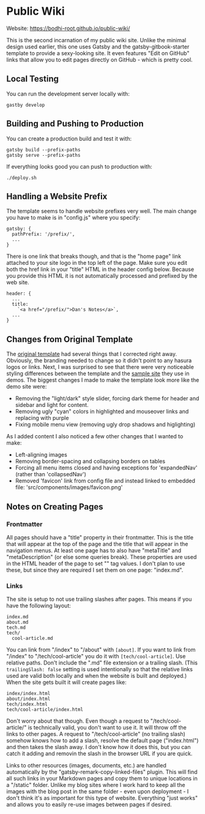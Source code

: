 # Public Wiki

Website: https://bodhi-root.github.io/public-wiki/

This is the second incarnation of my public wiki site.  Unlike the minimal design used earlier, this one uses Gatsby and the gatsby-gitbook-starter template to provide a sexy-looking site.  It even features "Edit on GitHub" links that allow you to edit pages directly on GitHub - which is pretty cool.

## Local Testing

You can run the development server locally with:

```
gastby develop
```

## Building and Pushing to Production

You can create a production build and test it with:

```
gatsby build --prefix-paths
gatsby serve --prefix-paths
```

If everything looks good you can push to production with:

```
./deploy.sh
```

## Handling a Website Prefix

The template seems to handle website prefixes very well.  The main change you have to make is in "config.js" where you specify:

```
gatsby: {
  pathPrefix: '/prefix/',
  ...
}
```

There is one link that breaks though, and that is the "home page" link attached to your site logo in the top left of the page.  Make sure you edit both the href link in your "title" HTML in the header config below.  Because you provide this HTML it is not automatically processed and prefixed by the web site.

```
header: {
  ...
  title:
    `<a href="/prefix/">Dan's Notes</a>`,
  ...
}
```

## Changes from Original Template

The [original template](https://github.com/hasura/gatsby-gitbook-starter) had several things that I corrected right away.  Obviously, the branding needed to change so it didn't point to any hasura logos or links.  Next, I was surprised to see that there were very noticeable styling differences between the template and the [sample site](https://hasura.io/learn/graphql/react/introduction/) they use in demos.  The biggest changes I made to make the template look more like the demo site were:

* Removing the "light/dark" style slider, forcing dark theme for header and sidebar and light for content.
* Removing ugly "cyan" colors in highlighted and mouseover links and replacing with purple
* Fixing mobile menu view (removing ugly drop shadows and higlighting)

As I added content I also noticed a few other changes that I wanted to make:

* Left-aligning images
* Removing border-spacing and collapsing borders on tables
* Forcing all menu items closed and having exceptions for 'expandedNav' (rather than 'collapsedNav')
* Removed 'favicon' link from config file and instead linked to embedded file: 'src/components/images/favicon.png'

## Notes on Creating Pages

### Frontmatter

All pages should have a "title" property in their frontmatter.  This is the title that will appear at the top of the page and the title that will appear in the navigation menus.  At least one page has to also have "metaTitle" and "metaDescription" (or else some queries break).  These properties are used in the HTML header of the page to set "<meta>" tag values.  I don't plan to use these, but since they are required I set them on one page: "index.md".

### Links

The site is setup to not use trailing slashes after pages.  This means if you have the following layout:

```
index.md
about.md
tech.md
tech/
  cool-article.md
```

You can link from "/index" to "/about" with ```[about]```.  If you want to link from "/index" to "/tech/cool-article" you do it with ```[tech/cool-article]```.  Use relative paths.  Don't include the ".md" file extension or a trailing slash.  (This ```trailingSlash: false``` setting is used intentionally so that the relative links used are valid both locally and when the website is built and deployed.)  When the site gets built it will create pages like:

```
index/index.html
about/index.html
tech/index.html
tech/cool-article/index.html
```

Don't worry about that though.  Even though a request to "/tech/cool-article/" is technically valid, you don't want to use it.  It will throw off the links to other pages.  A request to "/tech/cool-article" (no trailing slash) somehow knows how to add a slash, resolve the default page ("index.html") and then takes the slash away.  I don't know how it does this, but you can catch it adding and removin the slash in the browser URL if you are quick.

Links to other resources (images, documents, etc.) are handled automatically by the "gatsby-remark-copy-linked-files" plugin.  This will find all such links in your Markdown pages and copy them to unique locations in a "/static" folder.  Unlike my blog sites where I work hard to keep all the images with the blog post in the same folder - even upon deployment - I don't think it's as important for this type of website.  Everything "just works" and allows you to easily re-use images between pages if desired.
